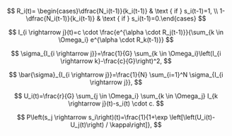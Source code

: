 $$
  R_i(t)= \begin{cases}\dfrac{N_i(t-1)}{k_i(t-1)} & \text { if } s_i(t-1)=1, \\ 1-\dfrac{N_i(t-1)}{k_i(t-1)} & \text { if } s_i(t-1)=0.\end{cases}
$$


$$
I_{i \rightarrow j}(t)=c \cdot \frac{e^{\alpha \cdot R_j(t-1)}}{\sum_{k \in \Omega_i} e^{\alpha \cdot R_k(t-1)}}
$$

$$
\sigma_{I_{i \rightarrow j}}=\frac{1}{G} \sum_{k \in \Omega_i}\left(I_{i \rightarrow k}-\frac{c}{G}\right)^2,
$$

$$
\bar{\sigma}_{I_{i \rightarrow j}}=\frac{1}{N} \sum_{i=1}^N \sigma_{I_{i \rightarrow j}},
$$

$$
U_i(t)=\frac{r}{G} \sum_{j \in \Omega_i} \sum_{k \in \Omega_j} I_{k \rightarrow j}(t)-s_i(t) \cdot c.
$$

$$
P\left(s_j \rightarrow s_i\right)(t)=\frac{1}{1+\exp \left[\left(U_i(t)-U_j(t)\right) / \kappa\right]},
$$
